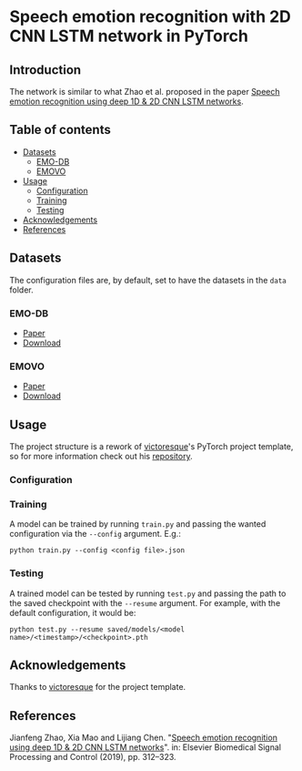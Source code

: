 # Speech emotion recognition with 2D CNN LSTM network in PyTorch

## Introduction
The network is similar to what Zhao et al. proposed in the paper [Speech emotion recognition using deep 1D & 2D CNN LSTM networks](https://www.sciencedirect.com/science/article/abs/pii/S1746809418302337).

## Table of contents
* [Datasets](#datasets)
  * [EMO-DB](#EMO-DB)
  * [EMOVO](#EMOVO)
* [Usage](#usage)
  * [Configuration](#configuration)
  * [Training](#training)
  * [Testing](#testing)
* [Acknowledgements](#Acknowledgements)
* [References](#References)

## Datasets

The configuration files are, by default, set to have the datasets in the `data` folder.

### EMO-DB
* [Paper](https://www.isca-speech.org/archive/archive_papers/interspeech_2005/i05_1517.pdf)
* [Download](http://www.emodb.bilderbar.info/download/)

### EMOVO
* [Paper](http://www.lrec-conf.org/proceedings/lrec2014/pdf/591_Paper.pdf)
* [Download](http://voice.fub.it/activities/corpora/emovo/index.html)

## Usage
The project structure is a rework of [victoresque](https://github.com/victoresque)'s PyTorch project template, so for more information check out his [repository](https://github.com/victoresque/pytorch-template).

### Configuration

### Training
A model can be trained by running `train.py` and passing the wanted configuration via the `--config` argument. E.g.:
```
python train.py --config <config file>.json
```

### Testing
A trained model can be tested by running `test.py` and passing the path to the saved checkpoint with the `--resume` argument.
For example, with the default configuration, it would be:
```
python test.py --resume saved/models/<model name>/<timestamp>/<checkpoint>.pth
```

## Acknowledgements
Thanks to [victoresque](https://github.com/victoresque) for the project template.

## References
Jianfeng Zhao, Xia Mao and Lijiang Chen. "[Speech emotion recognition using deep 1D & 2D CNN LSTM networks](https://www.sciencedirect.com/science/article/abs/pii/S1746809418302337)". in: Elsevier Biomedical Signal Processing and Control (2019), pp. 312–323.
